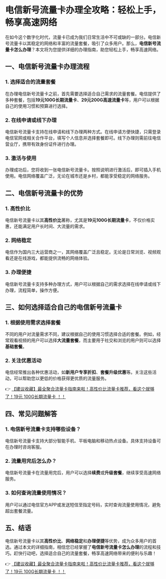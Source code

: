 # 电信新号流量卡办理全攻略：轻松上手，畅享高速网络

在如今这个数字化时代，流量卡已成为我们日常生活中不可或缺的一部分。电信新号流量卡以其稳定的网络和丰富的流量套餐，吸引了众多用户。那么，**电信新号流量卡怎么办理**？本文将为您提供详细的办理指南，助您轻松上手，畅享高速网络。

## 一、电信新号流量卡办理流程

### 1. 选择适合的流量套餐
在办理电信新号流量卡之前，首先需要选择适合自己需求的流量套餐。电信提供了多种套餐，包括**19元100G长期流量卡**、**29元200G高速流量卡**等，用户可以根据自己的使用习惯和预算进行选择。

### 2. 在线申请或线下办理
电信新号流量卡支持在线申请和线下办理两种方式。在线申请方便快捷，只需登录电信官网或相关合作平台，填写个人信息并选择套餐即可。线下办理则需前往电信营业厅，携带有效身份证件进行办理。

### 3. 激活与使用
办理成功后，您将收到一张电信新号流量卡。按照说明进行激活后，即可插入手机使用。电信网络覆盖广泛，无论在城市还是乡村，都能享受稳定的网络服务。

## 二、电信新号流量卡的优势

### 1. 高性价比
电信新号流量卡以其**高性价比**著称，尤其是**19元100G长期流量卡**，不仅价格实惠，还能满足用户长时间、大流量的需求。

### 2. 网络稳定
电信作为国内三大运营商之一，其网络覆盖广泛且稳定。无论是日常浏览、视频观看还是在线游戏，都能提供流畅的网络体验。

### 3. 办理便捷
电信新号流量卡支持多种办理方式，用户可以根据自己的需求选择在线申请或线下办理，流程简单，操作方便。

## 三、如何选择适合自己的电信新号流量卡

### 1. 根据使用需求选择套餐
不同的用户对流量需求不同，建议根据自己的使用习惯选择合适的套餐。例如，经常观看视频的用户可以选择**大流量套餐**，而主要用于社交和浏览的用户则可以选择**基础套餐**。

### 2. 关注优惠活动
电信经常推出各种优惠活动，如**新用户专享折扣**、**套餐升级优惠**等。关注这些活动，可以帮助您以更低的价格获得更优质的流量服务。

👉 [【建议收藏】最全聚合流量卡指南来啦！高性价比流量卡推荐，看这个就够了！19元 100G长期流量卡 ！！](https://bit.ly/Liuliangka)

## 四、常见问题解答

### 1. 电信新号流量卡支持哪些设备？
电信新号流量卡支持大部分智能手机、平板电脑和移动热点设备。具体支持设备可在办理时咨询客服。

### 2. 流量用完后怎么办？
电信新号流量卡在流量用完后，用户可以选择**续费**或**升级套餐**，继续享受高速网络服务。

### 3. 如何查询流量使用情况？
用户可以通过电信官方APP或发送短信至指定号码，实时查询流量使用情况，避免超出套餐流量。

## 五、结语

电信新号流量卡以其**高性价比**、**网络稳定**和**办理便捷**等优势，成为众多用户的首选。通过本文的详细指南，相信您已经掌握了**电信新号流量卡怎么办理**的流程和技巧。赶快行动吧，选择适合自己的流量套餐，畅享高速网络带来的便利与乐趣！

👉 [【建议收藏】最全聚合流量卡指南来啦！高性价比流量卡推荐，看这个就够了！19元 100G长期流量卡 ！！](https://bit.ly/Liuliangka)